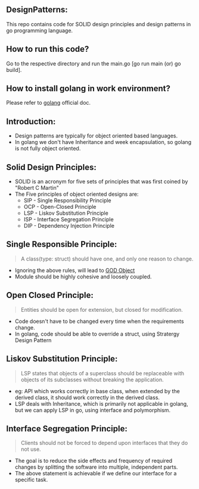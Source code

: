 ## DesignPatterns:
This repo contains code for SOLID design principles and design patterns in go programming language.

## How to run this code?
Go to the respective directory and run the main.go [go run main (or) go build].

## How to install golang in work environment?
Please refer to [golang](https://go.dev/doc/install) official doc.

## Introduction:
* Design patterns are typically for object oriented based languages.
* In golang we don't have Inheritance and week encapsulation, so golang is not fully object oriented.

## Solid Design Principles:
* SOLID is an acronym for five sets of principles that was first coined by "Robert C Martin"
* The Five principles of object oriented designs are:
  * SIP - Single Responsibility Principle
  * OCP - Open-Closed Principle
  * LSP - Liskov Substitution Principle
  * ISP - Interface Segregation Principle
  * DIP - Dependency Injection Principle

## Single Responsible Principle:
> A class(type: struct) should have one, and only one reason to change.
* Ignoring the above rules, will lead to [GOD Object](https://medium.com/@carlos.ariel.mamani/the-god-object-or-god-class-anti-pattern-bfb8c15eb513) 
* Module should be highly cohesive and loosely coupled.

## Open Closed Principle:
> Entities should be open for extension, but closed for modification.
* Code doesn't have to be changed every time when the requirements change.
* In golang, code should be able to override a struct, using Stratergy Design Pattern

## Liskov Substitution Principle:
> LSP states that objects of a superclass should be replaceable with objects of its subclasses without breaking the application.
* eg: API which works correctly in base class, when extended by the derived class, it should work correctly in the derived class.
* LSP deals with Inheritance, which is primarily not applicable in golang, but we can apply LSP in go, using interface and polymorphism.

## Interface Segregation Principle:
> Clients should not be forced to depend upon interfaces that they do not use.
* The goal is to reduce the side effects and frequency of required changes by splitting the software into multiple, independent parts.
* The above statement is achievable if we define our interface for a specific task.

